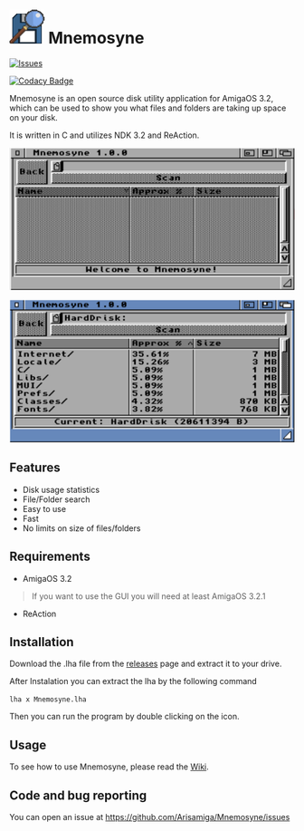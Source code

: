# ![Mnemosyne Logo](/images/Mnemosyne_logo.PNG) Mnemosyne

 <a href="https://github.com/Arisamiga/Mnemosyne//issues">
   <img alt="Issues" src="https://img.shields.io/github/issues/Arisamiga/Mnemosyne?color=0088ff" />
  </a>

[![Codacy Badge](https://app.codacy.com/project/badge/Grade/3b631c69049a4d60880cead7b419e0a0)](https://app.codacy.com/gh/Arisamiga/Mnemosyne/dashboard?utm_source=gh&utm_medium=referral&utm_content=&utm_campaign=Badge_grade)

Mnemosyne is an open source disk utility application for AmigaOS 3.2, which can be used to show you what files and folders are taking up space on your disk.

It is written in C and utilizes NDK 3.2 and ReAction.

![Mnemosyne](/images/mnemosyne.png)

![Mnemosyne Result](/images/mnemosyne_result.png)

## Features

-   Disk usage statistics
-   File/Folder search
-   Easy to use
-   Fast
-   No limits on size of files/folders

## Requirements

-   AmigaOS 3.2

> If you want to use the GUI you will need at least AmigaOS 3.2.1

-   ReAction

## Installation

Download the .lha file from the [releases](https://github.com/Arisamiga/Mnemosyne/releases) page and extract it to your drive.

After Instalation you can extract the lha by the following command

`lha x Mnemosyne.lha`

Then you can run the program by double clicking on the icon.

## Usage

To see how to use Mnemosyne, please read the [Wiki](https://github.com/Arisamiga/Mnemosyne/wiki).

## Code and bug reporting

You can open an issue at https://github.com/Arisamiga/Mnemosyne/issues
